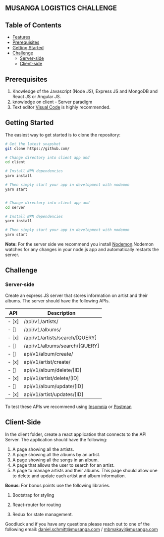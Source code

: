 
MUSANGA LOGISTICS CHALLENGE
-----

Table of Contents
-----------------

- [Features](#features)
- [Prerequisites](#prerequisites)
- [Getting Started](#getting-started)
- [Challenge](#Challenge)
    - [Server-side](#Server-side)
    - [Client-side](#client-side)


Prerequisites
-----
1. Knowledge of the Javascript (Node JS), Express JS and MongoDB and React JS or Angular JS.
2. knowledge on client - Server paradigm
3. Text editor  [Visual Code](https://code.visualstudio.com/) is highly recommended.

Getting Started
---------------

The easiest way to get started is to clone the repository:

```bash
# Get the latest snapshot
git clone https://github.com/

# Change directory into client app and
cd client 

# Install NPM dependencies
yarn install

# Then simply start your app in development with nodemon
yarn start


# Change directory into client app and
cd server

# Install NPM dependencies
yarn install

# Then simply start your app in development with nodemon
yarn start
```

**Note:** For the server side we recommend you install [Nodemon](https://github.com/remy/nodemon).Nodemon watches for any changes in your  node.js app and automatically restarts the
server.




Challenge
---
### Server-side
Create an express JS server that stores information on artist and their albums. The server should have the following APIs.




| API                               | Description                                                  |
| ---------------------------------- | ------------------------------------------------------------ |
- [x] |/api/v1/artists/| return a list of all artists. |
- [] |/api/v1/albums/| return a list of all albums|
- [x] |/api/v1/artists/search/[QUERY]| return a list of all artists fitting the query term |
- [] |/api/v1/albums/search/[QUERY]| return a list of all albums|
- [] |api/v1/album/create/|creates and stores an album in the mongodb database|
- [x] |api/v1/artist/create/|creates and stores an artist in the mongodb database|
- [] |api/v1/album/delete/[ID]|deletes album in the mongodb database based on the id|
- [x] |api/v1/artist/delete/[ID]|deletes artist in the mongodb database based on the id (including their albums)|
- [] |api/v1/album/update/[ID]|updates album in the mongodb database based on the id|
- [x] |api/v1/artist/updates/[ID]|updates artist in the mongodb database based on the id|

To test these APIs we recommend using [Insomnia](https://insomnia.rest/) or [Postman](https://www.getpostman.com/)

Client-Side
-----
In the client folder, create a react application that connects to the API Server.  The application should have the following:

1. A page showing all the artists.
2. A page showing all the albums by an artist.
3. A page showing all the songs in an album.
4. A page that allows the user  to search for an artist.
5. A page to manage artists and their albums. This page should allow one to delete and update each artist and album information.  

**Bonus**: For bonus points use the following libraries.

1. Bootstrap for styling

2. React-router for routing 

3. Redux for state management.


Goodluck and if you have any questions please reach out to one of the following email:
daniel.schmitt@musanga.com / mbmakayi@musanga.com
